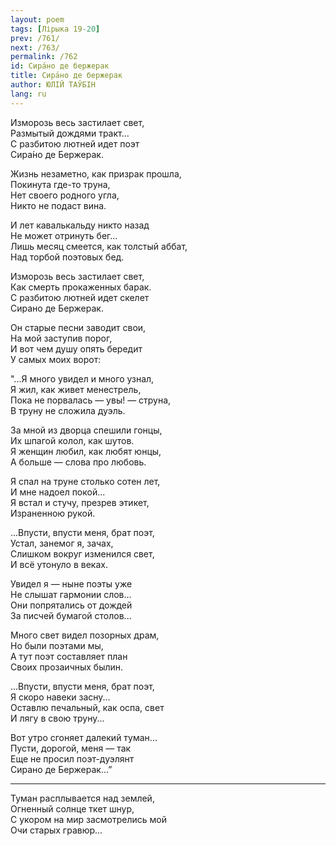 ```yaml
---
layout: poem
tags: [Лірыка 19-20]
prev: /761/
next: /763/
permalink: /762
id: Сира́но де бержерак
title: Сира́но де бержерак
author: ЮЛІЙ ТАЎБІН
lang: ru
---
```



Изморозь весь застилает свет,  
Размытый дождями тракт...  
С разбитою лютней идет поэт  
Сира́но де Бержерак.  

Жизнь незаметно, как призрак прошла,  
Покинута где-то труна,  
Нет своего родного угла,  
Никто не подаст вина.  

И лет кавалькальду никто назад  
Не может отринуть бег...  
Лишь месяц смеется, как толстый аббат,  
Над торбой поэтовых бед.  

Изморозь весь застилает свет,  
Как смерть прокаженных барак.  
С разбитою лютней идет скелет  
Сирано де Бержерак.  

Он старые песни заводит свои,  
На мой заступив порог,  
И вот чем душу опять бередит  
У самых моих ворот:  

"...Я много увидел и много узнал,  
Я жил, как живет менестрель,  
Пока не порвалась — увы! — струна,  
В труну не сложила дуэль.  

За мной из дворца спешили гонцы,  
Их шпагой колол, как шутов.  
Я женщин любил, как любят юнцы,  
А больше — слова про любовь.  

Я спал на труне столько сотен лет,  
И мне надоел покой...  
Я встал и стучу, презрев этикет,  
Израненною рукой.  

...Впусти, впусти меня, брат поэт,  
Устал, занемог я, зачах,  
Слишком вокруг изменился свет,  
И всё утонуло в веках.  

Увидел я — ныне поэты уже  
Не слышат гармонии слов...  
Они попрятались от дождей  
За писчей бумагой столов...  

Много свет видел позорных драм,  
Но были поэтами мы,  
А тут поэт составляет план  
Своих прозаичных былин.  

...Впусти, впусти меня, брат поэт,  
Я скоро навеки засну...  
Оставлю печальный, как оспа, свет  
И лягу в свою труну...  

Вот утро сгоняет далекий туман...  
Пусти, дорогой, меня — так  
Еще не просил поэт-дуэлянт  
Сирано де Бержерак...”  

- - -

Туман расплывается над землей,  
Огненный солнце ткет шнур,  
С укором на мир засмотрелись мой  
Очи старых гравюр...  
